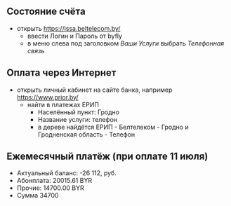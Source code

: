 ## Состояние счёта

* открыть https://issa.beltelecom.by/
  * ввести Логин и Пароль от byfly
  * в меню слева под заголовком _Ваши Услуги_ выбрать _Телефонная связь_

## Оплата через Интернет

* открыть личный кабинет на сайте банка, например https://www.prior.by/
  * найти в платежах ЕРИП
    * Населённый пункт: Гродно
    * Название услуги: телефон
    * в дереве найдётся ЕРИП - Белтелеком - Гродно и Гродненская область - Телефон

## Ежемесячный платёж (при оплате 11 июля)

* Актуальный баланс: -26 112, руб.
* Абонплата: 20015.61 BYR
* Прочие: 14700.00 BYR
* Сумма 34700

